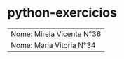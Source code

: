 # python-exercicios
<table>
  <tr>
    <td>Nome: Mirela Vicente N°36</td>
  </tr>
  <tr>
    <td>Nome: Maria Vitoria N°34</td>
  </tr>
</table>

